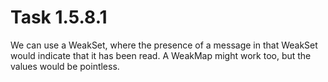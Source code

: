 # Task 1.5.8.1

We can use a WeakSet, where the presence of a message in that WeakSet would 
indicate that it has been read. A WeakMap might work too, but the values would
be pointless.

